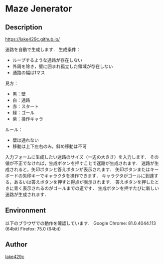 Maze Jenerator
====

## Description

https://lake429c.github.io/

迷路を自動で生成します．
生成条件：
- ループするような通路が存在しない
- 外周を除き，壁に囲まれ孤立した領域が存在しない
- 通路の幅は1マス

見方：
- 黒：壁
- 白：通路
- 赤：スタート
- 緑：ゴール
- 紫：操作キャラ

ルール：
- 壁は通れない
- 移動は上下左右のみ，斜め移動は不可

入力フォームに生成したい迷路のサイズ（一辺の大きさ）を入力します．
その値が不正でなければ，生成ボタンを押すことで迷路が生成されます．
迷路が生成されると，矢印ボタンと答えボタンが表示されます．
矢印ボタンまたはキーボードの矢印キーでキャラクタを操作できます．
キャラクタがゴールに到達する，あるいは答えボタンを押すと得点が表示されます．
答えボタンを押したときに青く表示されるのがゴールまでの道です．
生成ボタンを押すたびに新しい迷路が生成されます．

## Environment
以下のブラウザでの動作を確認しています．
Google Chrome: 81.0.4044.113 (64bit)
Firefox: 75.0 (64bit)

## Author
[lake429c](https://github.com/lake429c)
